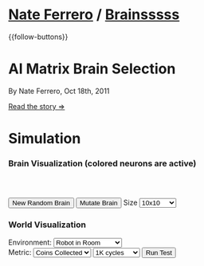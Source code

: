 # [Nate Ferrero](/) / [Brainsssss](/what/matrix-brain)

{{follow-buttons}}

# AI Matrix Brain Selection
By Nate Ferrero, Oct 18th, 2011

<script src="/static/what/matrix-brain/canvas.js"></script>
<script src="/static/what/matrix-brain/brain.js"></script>
<script src="/static/what/matrix-brain/world.js"></script>
<script src="/static/what/matrix-brain/simulation.js"></script>
<link rel="stylesheet" type="text/css" href="/static/what/matrix-brain/style.css" />
<script>_fx_off = true</script>

<div class="mb">
  <script>
    function showStory() {
      if(!$('#story table').length)
        $('#story').load('/what/matrix-brain-story');
      $('#shst').hide(); $('#story').show();
      return false;
    }
  </script>
  <a href="#" id="shst" onclick="return showStory();">Read the story &rArr;</a>
  <div id="story" style="display:none;">Loading story...</div>
  <h1>Simulation</h1>
  <h3>Brain Visualization (colored neurons are active)</h3>
  <h3>&nbsp;</h3>
  <canvas id="brain"></canvas>
  <p>
  <button onclick="simulation.reset()">New Random Brain</button>
  <button onclick="simulation.mutate()">Mutate Brain</button>
  Size
  <select id="size" onchange="simulation.size(this.value);">
    <option value="1">1x1</option>
    <option value="2">2x2</option>
    <option value="4">4x4</option>
    <option value="5">5x5</option>
    <option value="8">8x8</option>
    <option value="10" selected="selected">10x10</option>
    <option value="16">16x16</option>
    <option value="20">20x20</option>
    <option value="25">25x25</option>
    <option value="40">40x40</option>
    <option value="50">50x50</option>
    <option value="80">80x80</option>
    <option value="100">100x100</option>
  </select>
  </p><p id="braininfo"></p>
</div>
<div>
  <h3>World Visualization</h3>
  <canvas id="world"></canvas>
  <p>Environment:
  <select id="environment">
    <option value="robot">Robot in Room</option>
    <option value="math-add">Math: Addition</option>
    <option value="math-subtract">Math: Subtraction</option>
    <option value="math-multiply">Math: Multiplication</option>
    <option value="math-divide">Math: Division</option>
  </select><br/>
  Metric:
  <select id="metric">
    <option value="collected">Coins Collected</option>
  </select>
  <select id="duration">
    <option value="1k">1K cycles</option>
    <option value="5k">5K cycles</option>
    <option value="10k">10K cycles</option>
    <option value="50k">50K cycles</option>
    <option value="10k">100K cycles</option>
    <option value="500k">500K cycles</option>
    <option value="1m">1M cycles</option>
    <option value="5m">5M cycles</option>
    <option value="10m">10M cycles</option>
  </select>
  <button onclick="simulation.test()">Run Test</button></p>
</div>
